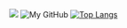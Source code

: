 ![](https://github-profile-summary-cards.vercel.app/api/cards/profile-details?username=mikitosina1&theme=onedark)
![My GitHub](https://github-readme-stats.vercel.app/api?username=mikitosina1&show_icons=true&theme=onedark)
[![Top Langs](https://github-readme-stats.vercel.app/api/top-langs/?username=mikitosina1&theme=onedark&layout=compact)](https://github.com/anuraghazra/github-readme-stats)
